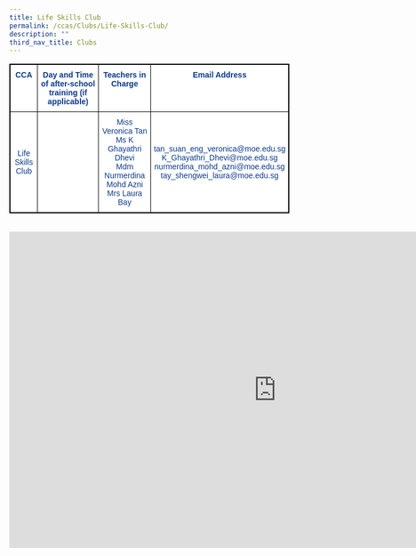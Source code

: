 ```yaml
---
title: Life Skills Club
permalink: /ccas/Clubs/Life-Skills-Club/
description: ""
third_nav_title: Clubs
---
```

<style type="text/css">
.tg  {border-collapse:collapse;border-spacing:0;}
.tg td{border-color:black;border-style:solid;border-width:1px;font-family:Arial, sans-serif;font-size:14px;
  overflow:hidden;padding:10px 5px;word-break:normal;}
.tg th{border-color:black;border-style:solid;border-width:1px;font-family:Arial, sans-serif;font-size:14px;
  font-weight:normal;overflow:hidden;padding:10px 5px;word-break:normal;}
.tg .tg-m9di{background-color:#FFF;color:#0C3989;text-align:center;vertical-align:middle}
.tg .tg-pg9x{background-color:#FFF;color:#0C3989;font-weight:bold;text-align:center;vertical-align:top}
</style>
<table class="tg" style="border: 1px solid black">
<thead>
  <tr>
    <th class="tg-pg9x" style="border: 1px solid black">CCA</th>
    <th class="tg-pg9x" style="border: 1px solid black">Day and Time of after-school training (if applicable)</th>
    <th class="tg-pg9x" style="border: 1px solid black">Teachers in Charge</th>
    <th class="tg-pg9x" style="border: 1px solid black">Email Address</th>
  </tr>
</thead>
<tbody>
  <tr style="border: 1px solid black">
    <td class="tg-m9di" style="border: 1px solid black">Life Skills Club</td>
    <td class="tg-m9di" style="border: 1px solid black"></td>
    <td class="tg-m9di" style="border: 1px solid black">Miss Veronica Tan<br>Ms K Ghayathri Dhevi<br>Mdm Nurmerdina Mohd Azni<br>Mrs Laura Bay<br></td>
    <td class="tg-m9di" style="border: 1px solid black">tan_suan_eng_veronica@moe.edu.sg<br>K_Ghayathri_Dhevi@moe.edu.sg<br>nurmerdina_mohd_azni@moe.edu.sg<br>tay_shengwei_laura@moe.edu.sg</td>
  </tr>
</tbody>
</table><br>


<iframe allowfullscreen="true" height="569" width="960" frameborder="0" src="https://docs.google.com/presentation/d/e/2PACX-1vTG9713fqCMv_rE_9D454x4uW7ABVXjS1K7POYNAPQPMOsZb7cqbmyxhMQl_T4H1WLMSXJ7txNk_sxy/embed?start=false&amp;loop=false&amp;delayms=3000"></iframe>